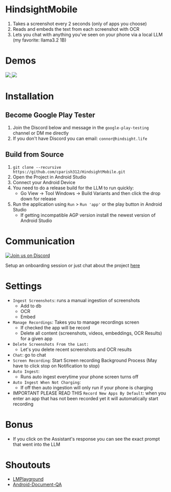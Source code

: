 # HindsightMobile
1) Takes a screenshot every 2 seconds (only of apps you choose)
2) Reads and embeds the text from each screenshot with OCR
3) Lets you chat with anything you've seen on your phone via a local LLM (my favorite: llama3.2 1B)

# Demos
<a href="https://www.loom.com/share/3537d558aff84cf8950d4348fb76a194">
  <img style="max-width:300px;" src="https://cdn.loom.com/sessions/thumbnails/3537d558aff84cf8950d4348fb76a194-341fff36e746979b-full-play.gif">
</a>
<a href="https://www.loom.com/share/54559342b2b34028b76e92be645942b5">
  <img style="max-width:300px;" src="https://cdn.loom.com/sessions/thumbnails/54559342b2b34028b76e92be645942b5-96c643714f1aa0ac-full-play.gif">
</a>

# Installation
## Become Google Play Tester
1. Join the Discord below and message in the `google-play-testing` channel or DM me directly
2. If you don't have Discord you can email: `connor@hindsight.life`

## Build from Source
1. `git clone --recursive https://github.com/cparish312/HindsightMobile.git`
2. Open the Project in Android Studio
3. Connect your Android Device
4. You need to do a release build for the LLM to run quickly:
   * Go View -> Tool Windows -> Build Variants and then click the drop down for release
5. Run the application using `Run` > `Run 'app'` or the play button in Android Studio
    * If getting incompatible AGP version install the newest version of Android Studio

# Communication
<a href="https://discord.gg/CmWWW94E">
    <img src="https://img.shields.io/badge/Join%20us%20on-Discord-5865F2?logo=discord&logoColor=white&style=flat-square" alt="Join us on Discord">
</a>

Setup an onboarding session or just chat about the project [here](https://calendly.com/connorparish9)

# Settings
* `Ingest Screenshots`: runs a manual ingestion of screenshots
    * Add to db
    * OCR
    * Embed
* `Manage Recordings`: Takes you to manage recordings screen
  * If checked the app will be record
  * Delete all content (screenshots, videos, embeddings, OCR Results) for a given app
* `Delete Screenshots From the Last:`
  * Let's you delete recent screenshots and OCR results
* `Chat`: go to chat
* `Screen Recording`: Start Screen recording Background Process (May have to click stop on Notification to stop)
* `Auto Ingest`: 
  * Runs auto ingest everytime your phone screen turns off
* `Auto Ingest When Not Charging`:
  * If off then auto ingestion will only run if your phone is charging
* IMPORTANT PLEASE READ THIS `Record New Apps By Default`: when you enter an app that has not been
    recorded yet it will automatically start recording

# Bonus
* If you click on the Assistant's response you can see the exact prompt that went into the LLM

# Shoutouts
* [LMPlayground](https://github.com/andriydruk/LMPlayground/tree/main)
* [Android-Document-QA](https://github.com/shubham0204/Android-Document-QA/tree/main)